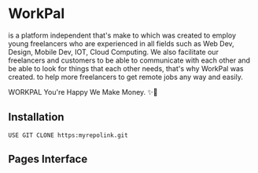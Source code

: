# WorkPal
is a platform independent that's make to which was created to employ young freelancers who are experienced in all fields such as Web Dev, Design, Mobile Dev, IOT, Cloud Computing. We also facilitate our freelancers and customers to be able to communicate with each other and be able to look for things that each other needs, that's why WorkPal was created.
to help more freelancers to get remote jobs any way and easily.


WORKPAL You're Happy We Make Money. ✨🎉


## Installation

```
USE GIT CLONE https:myrepolink.git
```



## Pages Interface

